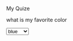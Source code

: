 My Quize
<form action="https//www.example.com/profile.php">
<p>what is my favorite color</p>
<select name="color">
<option value=blue>blue</option>
<option value="purple">purple</option>
<option value="red">red</option>
</select>
</form>
